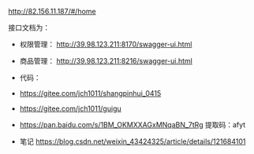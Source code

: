 http://82.156.11.187/#/home

接口文档为：
* 权限管理：
http://39.98.123.211:8170/swagger-ui.html

* 商品管理：
http://39.98.123.211:8216/swagger-ui.html

* 代码：
* https://gitee.com/jch1011/shangpinhui_0415
* https://gitee.com/jch1011/guigu
* https://pan.baidu.com/s/1BM_OKMXXAGxMNqaBN_7tRg 提取码：afyt

* 笔记
https://blog.csdn.net/weixin_43424325/article/details/121684101

